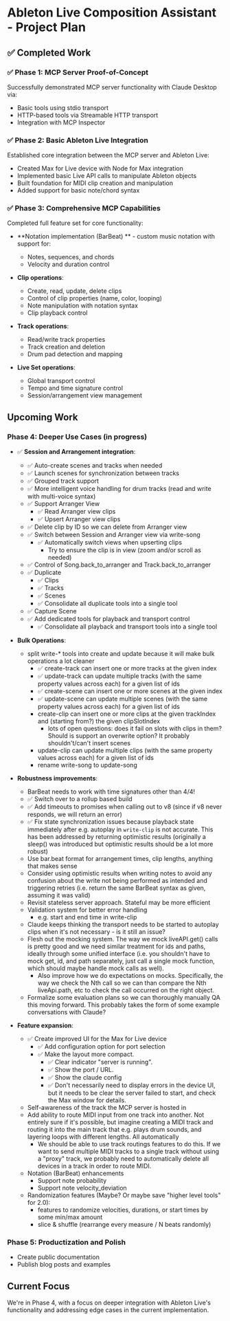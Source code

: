 # Ableton Live Composition Assistant - Project Plan

## ✅ Completed Work

### ✅ Phase 1: MCP Server Proof-of-Concept

Successfully demonstrated MCP server functionality with Claude Desktop via:

- Basic tools using stdio transport
- HTTP-based tools via Streamable HTTP transport
- Integration with MCP Inspector

### ✅ Phase 2: Basic Ableton Live Integration

Established core integration between the MCP server and Ableton Live:

- Created Max for Live device with Node for Max integration
- Implemented basic Live API calls to manipulate Ableton objects
- Built foundation for MIDI clip creation and manipulation
- Added support for basic note/chord syntax

### ✅ Phase 3: Comprehensive MCP Capabilities

Completed full feature set for core functionality:

- **Notation implementation (BarBeat) ** - custom music notation with support for:

  - Notes, sequences, and chords
  - Velocity and duration control

- **Clip operations**:

  - Create, read, update, delete clips
  - Control of clip properties (name, color, looping)
  - Note manipulation with notation syntax
  - Clip playback control

- **Track operations**:

  - Read/write track properties
  - Track creation and deletion
  - Drum pad detection and mapping

- **Live Set operations**:
  - Global transport control
  - Tempo and time signature control
  - Session/arrangement view management

## Upcoming Work

### Phase 4: Deeper Use Cases (in progress)

- ✅ **Session and Arrangement integration**:

  - ✅ Auto-create scenes and tracks when needed
  - ✅ Launch scenes for synchronization between tracks
  - ✅ Grouped track support
  - ✅ More intelligent voice handling for drum tracks (read and write with multi-voice syntax)
  - ✅ Support Arranger View
    - ✅ Read Arranger view clips
    - ✅ Upsert Arranger view clips
  - ✅ Delete clip by ID so we can delete from Arranger view
  - ✅ Switch between Session and Arranger view via write-song
    - ✅ Automatically switch views when upserting clips
      - Try to ensure the clip is in view (zoom and/or scroll as needed)
  - ✅ Control of Song.back_to_arranger and Track.back_to_arranger
  - ✅ Duplicate
    - ✅ Clips
    - ✅ Tracks
    - ✅ Scenes
    - ✅ Consolidate all duplicate tools into a single tool
  - ✅ Capture Scene
  - ✅ Add dedicated tools for playback and transport control
    - ✅ Consolidate all playback and transport tools into a single tool

- **Bulk Operations**:

  - split write-\* tools into create and update because it will make bulk operations a lot cleaner
    - ✅ create-track can insert one or more tracks at the given index
    - ✅ update-track can update multiple tracks (with the same property values across each) for a given list of ids
    - ✅ create-scene can insert one or more scenes at the given index
    - ✅ update-scene can update multiple scenes (with the same property values across each) for a given list of ids
    - create-clip can insert one or more clips at the given trackIndex and (starting from?) the given clipSlotIndex
      - lots of open questions: does it fail on slots with clips in them? Should is support an overwrite option? It
        probably shouldn't/can't insert scenes
    - update-clip can update multiple clips (with the same property values across each) for a given list of ids
    - rename write-song to update-song

- **Robustness improvements**:

  - BarBeat needs to work with time signatures other than 4/4!
  - ✅ Switch over to a rollup based build
  - ✅ Add timeouts to promises when calling out to v8 (since if v8 never responds, we will return an error)
  - ✅ Fix state synchronization issues because playback state immediately after e.g. autoplay in `write-clip` is not
    accurate. This has been addressed by returning optimistic results (originally a sleep() was introduced but
    optimistic results should be a lot more robust)
  - Use bar.beat format for arrangement times, clip lengths, anything that makes sense
  - Consider using optimistic results when writing notes to avoid any confusion about the write not being performed as
    intended and triggering retries (i.e. return the same BarBeat syntax as given, assuming it was valid)
  - Revisit stateless server approach. Stateful may be more efficient
  - Validation system for better error handling
    - e.g. start and end time in write-clip
  - Claude keeps thinking the transport needs to be started to autoplay clips when it's not necessary - is it still an
    issue?
  - Flesh out the mocking system. The way we mock liveAPI.get() calls is pretty good and we need similar treatment for
    ids and paths, ideally through some unified interface (i.e. you shouldn't have to mock get, id, and path separately,
    just call a single mock function, which should maybe handle mock calls as well).
    - Also improve how we do expectations on mocks. Specifically, the way we check the Nth call so we can than compare
      the Nth liveApi.path, etc to check the call occurred on the right object.
  - Formalize some evaluation plans so we can thoroughly manually QA this moving forward. This probably takes the form
    of some example conversations with Claude?

- **Feature expansion**:

  - ✅ Create improved UI for the Max for Live device
    - ✅ Add configuration option for port selection
    - ✅ Make the layout more compact.
      - ✅ Clear indicator "server is running".
      - ✅ Show the port / URL.
      - ✅ Show the claude config
      - ✅ Don't necessarily need to display errors in the device UI, but it needs to be clear the server failed to
        start, and check the Max window for details.
  - Self-awareness of the track the MCP server is hosted in
  - Add ability to route MIDI input from one track into another. Not entirely sure if it's possible, but imagine
    creating a MIDI track and routing it into the main track that e.g. plays drum sounds, and layering loops with
    different lengths. All automatically
    - We should be able to use track routings features to do this. If we want to send multiple MIDI tracks to a single
      track without using a "proxy" track, we probably need to automatically delete all devices in a track in order to
      route MIDI.
  - Notation (BarBeat) enhancements
    - Support note probability
    - Support note velocity_deviation
  - Randomization features (Maybe? Or maybe save "higher level tools" for 2.0):
    - features to randomize velocities, durations, or start times by some min/max amount
    - slice & shuffle (rearrange every measure / N beats randomly)

### Phase 5: Productization and Polish

- Create public documentation
- Publish blog posts and examples

## Current Focus

We're in Phase 4, with a focus on deeper integration with Ableton Live's functionality and addressing edge cases in the
current implementation.
